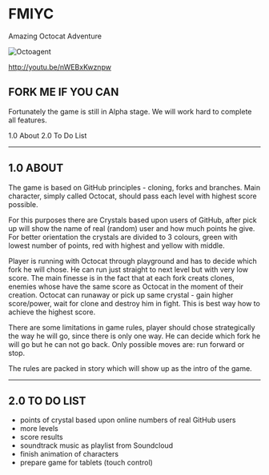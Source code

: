 FMIYC
=====

Amazing Octocat Adventure

![Octoagent](https://raw.github.com/elmariofredo/FMIYC/master/OctoAgent.png)

http://youtu.be/nWEBxKwznpw

FORK ME IF YOU CAN
---------------------------------
Fortunately the game is still in Alpha stage.
We will work hard to complete all features.

1.0 About
2.0 To Do List

---------------------------------
1.0 ABOUT
---------------------------------
The game is based on GitHub principles - cloning, forks and branches. Main character, simply called Octocat, should pass each level with highest score possible. 

For this purposes there are Crystals based upon users of GitHub, after pick up will show the name of real (random) user and how much points he give. For better orientation the crystals are divided to 3 colours, green with lowest number of points, red with highest and yellow with middle.

Player is running with Octocat through playground and has to decide which fork he will chose. He can run just straight to next level but with very low score. The main finesse is in the fact that at each fork creats clones, enemies whose have the same score as Octocat in the moment of their creation. Octocat can runaway or pick up same crystal - gain higher score/power, wait for clone and destroy him in fight. This is best way how to achieve the highest score.

There are some limitations in game rules, player should chose strategically the way he will go, since there is only one way. He can decide which fork he will go but he can not go back. Only possible moves are: run forward or stop.

The rules are packed in story which will show up as the intro of the game. 

---------------------------------
2.0 TO DO LIST
---------------------------------

  * points of crystal based upon online numbers of real GitHub users
  * more levels
  * score results
  * soundtrack music as playlist from Soundcloud
  * finish animation of characters
  * prepare game for tablets (touch control)
